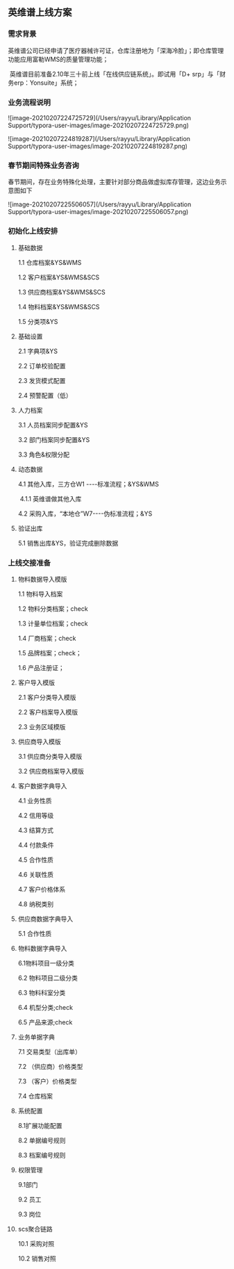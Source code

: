 ## 英维谱上线方案

### 需求背景

​		英维谱公司已经申请了医疗器械许可证，仓库注册地为「深海冷脸」；即仓库管理功能应用富勒WMS的质量管理功能；

​		英维谱目前准备2.10年三十前上线「在线供应链系统」。即试用「D+ srp」与「财务erp：Yonsuite」系统；

###  业务流程说明

![image-20210207224725729](/Users/rayyu/Library/Application Support/typora-user-images/image-20210207224725729.png)

![image-20210207224819287](/Users/rayyu/Library/Application Support/typora-user-images/image-20210207224819287.png)



### 春节期间特殊业务咨询

春节期间，存在业务特殊化处理，主要针对部分商品做虚拟库存管理，这边业务示意图如下

![image-20210207225506057](/Users/rayyu/Library/Application Support/typora-user-images/image-20210207225506057.png)



### 初始化上线安排

1. 基础数据

   1.1 仓库档案&YS&WMS

   1.2 客户档案&YS&WMS&SCS

   1.3 供应商档案&YS&WMS&SCS

   1.4 物料档案&YS&WMS&SCS

   1.5 分类项&YS

2. 基础设置

   2.1 字典项&YS

   2.2 订单校验配置

   2.3 发货模式配置

   2.4 预警配置（低）

3. 人力档案

   3.1 人员档案同步配置&YS

   3.2 部门档案同步配置&YS

   3.3 角色&权限分配

4. 动态数据

   4.1 其他入库，三方仓W1 ----标准流程；&YS&WMS

   ​	4.1.1 英维谱做其他入库

   4.2 采购入库，“本地仓”W7----伪标准流程；&YS

5. 验证出库

   5.1 销售出库&YS，验证完成删除数据



### 上线交接准备

1. 物料数据导入模版

   1.1 物料导入档案

   1.2 物料分类档案；check

   1.3 计量单位档案；check

   1.4 厂商档案；check

   1.5 品牌档案；check；

   1.6 产品注册证；

2. 客户导入模版

   2.1 客户分类导入模版

   2.2 客户档案导入模版

   2.3 业务区域模版

3. 供应商导入模版

   3.1 供应商分类导入模版

   3.2 供应商档案导入模版

4. 客户数据字典导入

   4.1 业务性质

   4.2 信用等级

   4.3 结算方式

   4.4 付款条件

   4.5 合作性质

   4.6 关联性质

   4.7 客户价格体系

   4.8 纳税类别

5. 供应商数据字典导入

   5.1 合作性质

6. 物料数据字典导入

   6.1物料项目一级分类

   6.2 物料项目二级分类

   6.3 物料科室分类

   6.4 机型分类;check

   6.5 产品来源;check

7. 业务单据字典

   7.1 交易类型（出库单）

   7.2 （供应商）价格类型

   7.3 （客户）价格类型

   7.4 仓库档案

8. 系统配置

   8.1扩展功能配置

   8.2 单据编号规则

   8.3 档案编号规则

9. 权限管理

   9.1部门

   9.2 员工

   9.3 岗位

10. scs聚合链路

    10.1 采购对照

    10.2 销售对照

    



